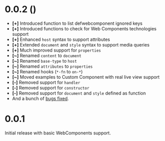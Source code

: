 # 0.0.2 ()

* __[+]__ Introduced function to list defwebcomponent ignored keys
* __[+]__ Introduced functions to check for Web Components technologies support
* __[+]__ Enhanced `host` syntax to support attributes
* __[+]__ Extended `document` and `style` syntax to support media queries
* __[+]__ Much improved support for `properties`
* __[~]__ Renamed `content` to `document`
* __[~]__ Renamed `base-type` to `host`
* __[~]__ Renamed `attributes` to `properties`
* __[~]__ Renamed hooks (`*-fn` to `on-*`)
* __[~]__ Moved examples to Custom Component with real live view support
* __[-]__ Removed support for `handler`
* __[-]__ Removed support for `constructor`
* __[-]__ Removed support for `document` and `style` defined as function
* And a bunch of [bugs fixed](https://github.com/jeluard/lucuma/issues?labels=bug&milestone=1&page=1&state=closed).

# 0.0.1

Initial release with basic WebComponents support.
